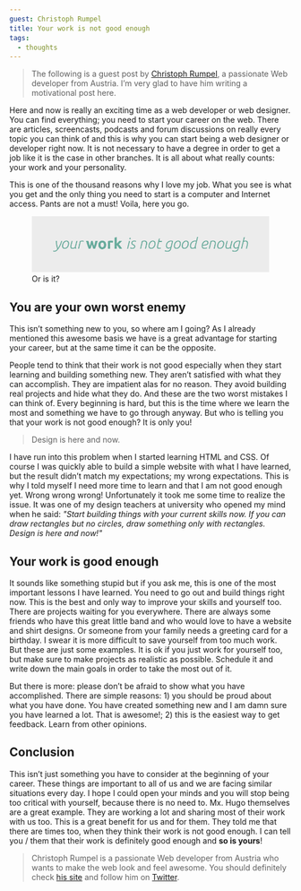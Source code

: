```yaml
---
guest: Christoph Rumpel
title: Your work is not good enough
tags:
  - thoughts
---
```


> The following is a guest post by [Christoph Rumpel](https://christoph-rumpel.com/), a passionate Web developer from Austria. I’m very glad to have him writing a motivational post here.

Here and now is really an exciting time as a web developer or web designer. You can find everything; you need to start your career on the web. There are articles, screencasts, podcasts and forum discussions on really every topic you can think of and this is why you can start being a web designer or developer right now. It is not necessary to have a degree in order to get a job like it is the case in other branches. It is all about what really counts: your work and your personality.

This is one of the thousand reasons why I love my job. What you see is what you get and the only thing you need to start is a computer and Internet access. Pants are not a must! Voila, here you go.

<figure class="figure">
<img src="/assets/images/your-work-is-not-good-enough/catch-phrase.png" alt="" />
<figcaption>Or is it?</figcaption>
</figure>

## You are your own worst enemy

This isn’t something new to you, so where am I going? As I already mentioned this awesome basis we have is a great advantage for starting your career, but at the same time it can be the opposite.

People tend to think that their work is not good especially when they start learning and building something new. They aren’t satisfied with what they can accomplish. They are impatient alas for no reason. They avoid building real projects and hide what they do. And these are the two worst mistakes I can think of. Every beginning is hard, but this is the time where we learn the most and something we have to go through anyway. But who is telling you that your work is not good enough? It is only you!

> Design is here and now.

I have run into this problem when I started learning HTML and CSS. Of course I was quickly able to build a simple website with what I have learned, but the result didn’t match my expectations; my wrong expectations. This is why I told myself I need more time to learn and that I am not good enough yet. Wrong wrong wrong! Unfortunately it took me some time to realize the issue. It was one of my design teachers at university who opened my mind when he said: _"Start building things with your current skills now. If you can draw rectangles but no circles, draw something only with rectangles. Design is here and now!"_

## Your work is good enough

It sounds like something stupid but if you ask me, this is one of the most important lessons I have learned. You need to go out and build things right now. This is the best and only way to improve your skills and yourself too. There are projects waiting for you everywhere. There are always some friends who have this great little band and who would love to have a website and shirt designs. Or someone from your family needs a greeting card for a birthday. I swear it is more difficult to save yourself from too much work. But these are just some examples. It is ok if you just work for yourself too, but make sure to make projects as realistic as possible. Schedule it and write down the main goals in order to take the most out of it.

But there is more: please don’t be afraid to show what you have accomplished. There are simple reasons: 1) you should be proud about what you have done. You have created something new and I am damn sure you have learned a lot. That is awesome!; 2) this is the easiest way to get feedback. Learn from other opinions.

## Conclusion

This isn’t just something you have to consider at the beginning of your career. These things are important to all of us and we are facing similar situations every day. I hope I could open your minds and you will stop being too critical with yourself, because there is no need to. Mx. Hugo themselves are a great example. They are working a lot and sharing most of their work with us too. This is a great benefit for us and for them. They told me that there are times too, when they think their work is not good enough. I can tell you / them that their work is definitely good enough and **so is yours**!

> Christoph Rumpel is a passionate Web developer from Austria who wants to make the web look and feel awesome. You should definitely check [his site](https://christoph-rumpel.com/) and follow him on [Twitter](https://twitter.com/christophrumpel).
